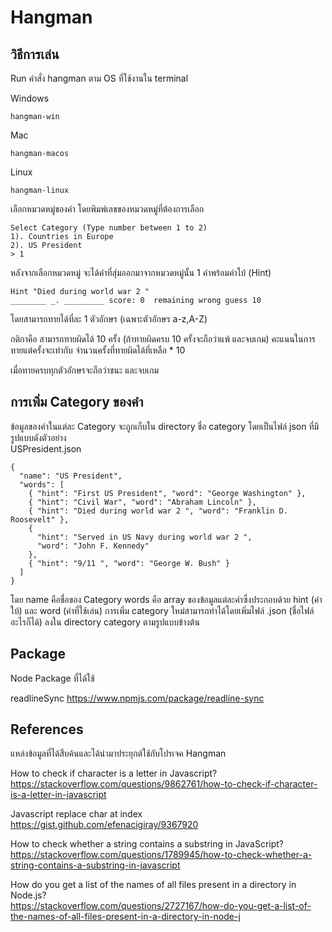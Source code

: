 # Hangman

## วิธีการเล่น

Run คำสั่ง hangman ตาม OS ที่ใช้งานใน terminal

Windows

```
hangman-win
```

Mac

```
hangman-macos
```

Linux

```
hangman-linux
```

เลือกหมวดหมู่ของคำ โดยพิมพ์เลขของหมวดหมู่ที่ต้องการเลือก

```
Select Category (Type number between 1 to 2)
1). Countries in Europe
2). US President
> 1
```

หลังจากเลือกหมวดหมู่ จะได้คำที่สุ่มออกมาจากหมวดหมู่นั้น 1 คำพร้อมคำใบ้ (Hint)

```
Hint "Died during world war 2 "
________ _. _________ score: 0  remaining wrong guess 10
```

โดยสามารถทายได้ที่ละ 1 ตัวอักษร (เฉพาะตัวอักษร a-z,A-Z)

กติกาคือ สามารถทายผิดได้ 10 ครั้ง (ถ้าทายผิดครบ 10 ครั้งจะถือว่าแพ้ และจบเกม) คะแนนในการทายแต่ครั้งจะเท่ากับ จำนวนครั้งที่ทายผิดได้ที่เหลือ \* 10

เมื่อทายครบทุกตัวอักษรจะถือว่าชนะ และจบเกม

## การเพิ่ม Category ของคำ

ข้อมูลของคำในแต่ละ Category จะถูกเก็บใน directory ชื่อ category โดยเป็นไฟล์ json ที่มีรูปแบบดังตัวอย่าง  
USPresident.json

```
{
  "name": "US President",
  "words": [
    { "hint": "First US President", "word": "George Washington" },
    { "hint": "Civil War", "word": "Abraham Lincoln" },
    { "hint": "Died during world war 2 ", "word": "Franklin D. Roosevelt" },
    {
      "hint": "Served in US Navy during world war 2 ",
      "word": "John F. Kennedy"
    },
    { "hint": "9/11 ", "word": "George W. Bush" }
  ]
}

```

โดย name คือชื่อของ Category
words คือ array ของข้อมูลแต่ละคำซึ่งประกอบด้วย hint (คำใบ้) และ word (คำที่ใช้เล่น)
การเพิ่ม category ใหม่สามารถทำได้โดยเพิ่มไฟล์ .json (ชื่อไฟล์อะไรก็ได้) ลงใน directory category ตามรูปแบบข้างต้น

## Package

Node Package ที่ได้ใช้

readlineSync
https://www.npmjs.com/package/readline-sync

## References

แหล่งข้อมูลที่ได้สืบค้นและได้นำมาประยุกต์ใช้กับโปรเจค Hangman

How to check if character is a letter in Javascript?  
https://stackoverflow.com/questions/9862761/how-to-check-if-character-is-a-letter-in-javascript

Javascript replace char at index  
https://gist.github.com/efenacigiray/9367920

How to check whether a string contains a substring in JavaScript?  
https://stackoverflow.com/questions/1789945/how-to-check-whether-a-string-contains-a-substring-in-javascript

How do you get a list of the names of all files present in a directory in Node.js?  
https://stackoverflow.com/questions/2727167/how-do-you-get-a-list-of-the-names-of-all-files-present-in-a-directory-in-node-j
